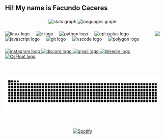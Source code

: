 <h2 align="left">Hi! My name is Facundo Caceres</h2>

### 

<div align="center">
  <img src="https://github-readme-stats.vercel.app/api?username=facu-caceres&hide_title=false&hide_rank=false&show_icons=true&include_all_commits=true&count_private=true&disable_animations=false&theme=tokyonight&locale=en&hide_border=true" height="150" alt="stats graph"  />
  <img src="https://github-readme-stats.vercel.app/api/top-langs?username=facu-caceres&locale=en&hide_title=false&layout=compact&card_width=320&langs_count=5&theme=tokyonight&hide_border=true" height="150" alt="languages graph"  />
</div>

###

<img align="right" height="150" src="https://media4.giphy.com/media/v1.Y2lkPTc5MGI3NjExNTE2cmdtYWc4bzY0MnF1a2JldTF4NnNqYnY3ZzdldzlicGIxNTI3bCZlcD12MV9pbnRlcm5hbF9naWZfYnlfaWQmY3Q9Zw/1vlBgKjXEz1jTtsuiH/giphy.gif"  />
   
###

<div align="left">
  <img src="https://cdn.jsdelivr.net/gh/devicons/devicon/icons/linux/linux-original.svg" height="30" alt="linux logo"  />
  <img width="12" />
  <img src="https://cdn.jsdelivr.net/gh/devicons/devicon/icons/c/c-original.svg" height="30" alt="c logo"  />
  <img width="12" />
  <img src="https://cdn.jsdelivr.net/gh/devicons/devicon/icons/python/python-original.svg" height="30" alt="python logo"  />
  <img width="12" />
  <img src="https://cdn.jsdelivr.net/gh/devicons/devicon/icons/cplusplus/cplusplus-original.svg" height="30" alt="cplusplus logo"  />
  <img width="12" />
  <img src="https://cdn.jsdelivr.net/gh/devicons/devicon/icons/javascript/javascript-original.svg" height="30" alt="javascript logo"  />
  <img width="12" />
  <img src="https://cdn.jsdelivr.net/gh/devicons/devicon/icons/git/git-original.svg" height="30" alt="git logo"  />
  <img width="12" />
  <img src="https://cdn.jsdelivr.net/gh/devicons/devicon/icons/vscode/vscode-original.svg" height="30" alt="vscode logo"  />
  <img width="12" />
  <img src="https://cdn.jsdelivr.net/gh/devicons/devicon/icons/polygon/polygon-original.svg" height="30" alt="polygon logo"  />
</div>

###

<div align="left">
  <a href="https://www.instagram.com/faccucaceres/" target="_blank">
    <img src="https://img.shields.io/static/v1?message=Instagram&logo=instagram&label=&color=E4405F&logoColor=white&labelColor=&style=for-the-badge" height="35" alt="instagram logo"  />
  </a>
  <a href="https://www.discord.com" target="_blank">
    <img src="https://img.shields.io/static/v1?message=Discord&logo=discord&label=&color=7289DA&logoColor=white&labelColor=&style=for-the-badge" height="35" alt="discord logo"  />
  </a>
  <a href="https://mail.google.com" target="_blank">
    <img src="https://img.shields.io/static/v1?message=Gmail&logo=gmail&label=&color=D14836&logoColor=white&labelColor=&style=for-the-badge" height="35" alt="gmail logo"  />
  </a>
  <a href="https://www.linkedin.com/in/facundo-caceres-b92866237/" target="_blank">
     <img src="https://img.shields.io/static/v1?message=LinkedIn&logo=linkedin&label=&color=0077B5&logoColor=white&labelColor=&style=for-the-badge" height="35" alt="linkedin logo"  />
  </a>
  <a href="https://csfloat.com/stall/76561198840263874" target="_blank">
     <img src="https://imgs.search.brave.com/NZ7QqsbD7g1ivKoW2ceQ8mnfnqOR-ajVso9chQZbws4/rs:fit:860:0:0:0/g:ce/aHR0cHM6Ly9jZG4u/Y3Nnb3NraW5zLmdn/L3B1YmxpYy91aWgv/bWFya2V0cy9hSFIw/Y0hNNkx5OWpjMmR2/YzJ0cGJuTXVaMmN2/WW5WcGJHUXZZWE56/WlhSekwzSmxZM1Jo/Ym1kc1pTMUNkVlpQ/V0d0eFZTNXdibWMt/LzUwMC9hdXRvLzg1/L25vdHJpbS8wNDdj/ODAwMzgyM2Y0YjNj/MjgwOWY2OTM5ZWMx/ODkzYi5wbmc" height="35" alt="CsFloat logo"  />
  </a>
 
</div>

###

<br clear="both">

<img src="https://raw.githubusercontent.com/facu-caceres/facu-caceres/output/snake.svg" alt="Snake animation" />

###

&nbsp;<div align="center">
  [![Spotify](https://novatorem.vercel.app/api/spotify?background_color=0d1117&border_color=ffffff)](https://open.spotify.com/user/caceresfacundo.o)
</div>

###
